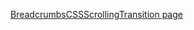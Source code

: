 <a href="https://alfo0924.github.io/CSSScrollingTransition-/">BreadcrumbsCSSScrollingTransition page</a>

